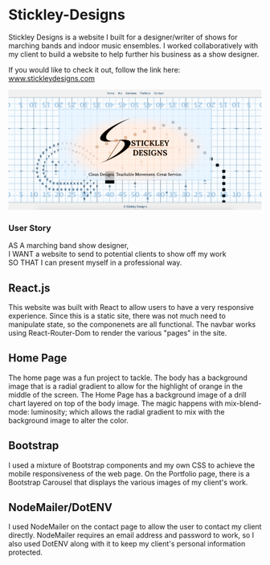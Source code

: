 # Stickley-Designs

Stickley Designs is a website I built for a designer/writer of shows for marching bands and indoor music ensembles. I worked collaboratively with my client to build a website to help further his business as a show designer. 

If you would like to check it out, follow the link here: www.stickleydesigns.com

![Stickley Designs](/StickleyDesigns.png)

### User Story

AS A marching band show designer,  
I WANT a website to send to potential clients to show off my work  
SO THAT I can present myself in a professional way.

## React.js

This website was built with React to allow users to have a very responsive experience. Since this is a static site, there was not much need to manipulate state, so the componenets are all functional. The navbar works using React-Router-Dom to render the various "pages" in the site.

## Home Page

The home page was a fun project to tackle. The body has a background image that is a radial gradient to allow for the highlight of orange in the middle of the screen. The Home Page has a background image of a drill chart layered on top of the body image. The magic happens with mix-blend-mode: luminosity; which allows the radial gradient to mix with the background image to alter the color. 

## Bootstrap

I used a mixture of Bootstrap components and my own CSS to achieve the mobile responsiveness of the web page. On the Portfolio page, there is a Bootstrap Carousel that displays the various images of my client's work.

## NodeMailer/DotENV

I used NodeMailer on the contact page to allow the user to contact my client directly. NodeMailer requires an email address and password to work, so I also used DotENV along with it to keep my client's personal information protected.